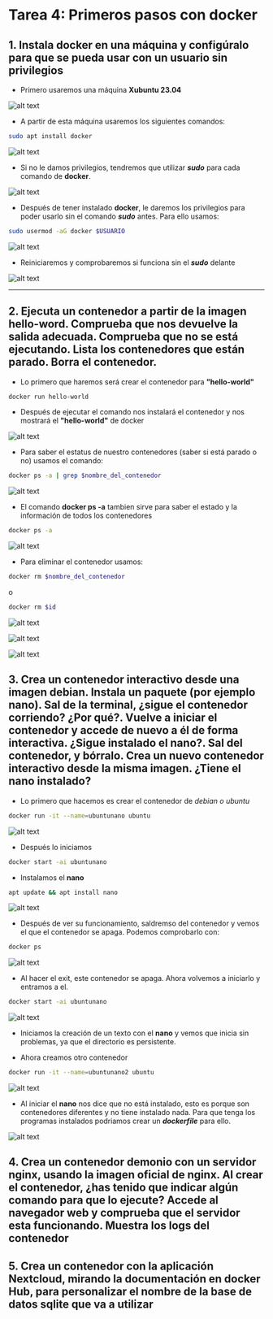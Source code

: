 # Tarea 4: Primeros pasos con docker

## 1. Instala docker en una máquina y configúralo para que se pueda usar con un usuario sin privilegios

- Primero usaremos una máquina **Xubuntu 23.04**

![alt text](/IAW/DOCKER/Imagenes/Xubuntu.png)

- A partir de esta máquina usaremos los siguientes comandos:

```bash
sudo apt install docker
```

![alt text](/IAW/DOCKER/Imagenes/Instalar_docker.png)

- Si no le damos privilegios, tendremos que utilizar ***sudo*** para cada comando de **docker**.

![alt text](/IAW/DOCKER/Imagenes/permisos_docker.png)

- Después de tener instalado **docker**, le daremos los privilegios para poder usarlo sin el comando ***sudo*** antes. Para ello usamos:

```bash
sudo usermod -aG docker $USUARIO
```

![alt text](/IAW/DOCKER/Imagenes/permisos_docker.png)

- Reiniciaremos y comprobaremos si funciona sin el ***sudo*** delante

![alt text](/IAW/DOCKER/Imagenes/comando_sinsudo.png)

---

## 2. Ejecuta un contenedor a partir de la imagen hello-word. Comprueba que nos devuelve la salida adecuada. Comprueba que no se está ejecutando. Lista los contenedores que están parado. Borra el contenedor.

- Lo primero que haremos será crear el contenedor para **"hello-world"**

```bash
docker run hello-world    
```

- Después de ejecutar el comando nos instalará el contenedor y nos mostrará el **"hello-world"** de docker

![alt text](/IAW/DOCKER/Imagenes/instalar_hello-world.png)

- Para saber el estatus de nuestro contenedores (saber si está parado o no) usamos el comando:

```bash
docker ps -a | grep $nombre_del_contenedor
```

![alt text](/IAW/DOCKER/Imagenes/estado_contenedor.png)

- El comando **docker ps -a** tambien sirve para saber el estado y la información de todos los contenedores

```bash
docker ps -a
```

![alt text](/IAW/DOCKER/Imagenes/docker_ps-a.png)

- Para eliminar el contenedor usamos:

```bash
docker rm $nombre_del_contenedor
```

o

```bash
docker rm $id
```

![alt text](/IAW/DOCKER/Imagenes/docker_rm.png)

![alt text](/IAW/DOCKER/Imagenes/docker_rm.png)

![alt text](/IAW/DOCKER/Imagenes/containers_eliminados.png)

## 3. Crea un contenedor interactivo desde una imagen debian. Instala un paquete (por ejemplo nano). Sal de la terminal, ¿sigue el contenedor corriendo? ¿Por qué?. Vuelve a iniciar el contenedor y accede de nuevo a él de forma interactiva. ¿Sigue instalado el nano?. Sal del contenedor, y bórralo. Crea un nuevo contenedor interactivo desde la misma imagen. ¿Tiene el nano instalado?

- Lo primero que hacemos es crear el contenedor de *debian o ubuntu* 

```bash
docker run -it --name=ubuntunano ubuntu 
```

![alt text](/IAW/DOCKER/Imagenes/creacion_ubuntu.png)

- Después lo iniciamos 

```bash
docker start -ai ubuntunano
```

- Instalamos el **nano**

```bash
apt update && apt install nano
```

![alt text](/IAW/DOCKER/Imagenes/nano_ubuntu.png)

- Después de ver su funcionamiento, saldremso del contenedor y vemos el que el contenedor se apaga. Podemos comprobarlo con:

```bash
docker ps
```

![alt text](/IAW/DOCKER/Imagenes/docker_ps.png)

- Al hacer el exit, este contenedor se apaga. Ahora volvemos a iniciarlo y entramos a el.

```bash
docker start -ai ubuntunano
```

![alt text](/IAW/DOCKER/Imagenes/docker_start.png)

- Iniciamos la creación de un texto con el **nano** y vemos que inicia sin problemas, ya que el directorio es persistente.

- Ahora creamos otro contenedor

```bash
docker run -it --name=ubuntunano2 ubuntu 
```

![alt text](/IAW/DOCKER/Imagenes/nano2.png)

- Al iniciar el **nano** nos dice que no está instalado, esto es porque son contenedores diferentes y no tiene instalado nada. Para que tenga los programas instalados podriamos crear un ***dockerfile*** para ello.

![alt text](/IAW/DOCKER/Imagenes/no_nano.png)

## 4. Crea un contenedor demonio con un servidor nginx, usando la imagen oficial de nginx. Al crear el contenedor, ¿has tenido que indicar algún comando para que lo ejecute? Accede al navegador web y comprueba que el servidor esta funcionando. Muestra los logs del contenedor

## 5. Crea un contenedor con la aplicación Nextcloud, mirando la documentación en docker Hub, para personalizar el nombre de la base de datos sqlite que va a utilizar
